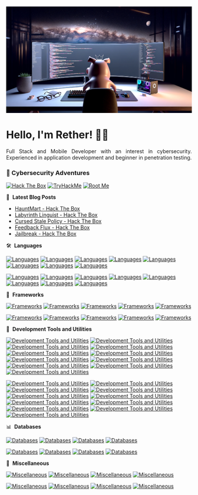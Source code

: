 ![Banner profile](./banner-profile.webp)

# Hello, I'm Rether! 👨‍💻

<p align="justify">
Full Stack and Mobile Developer with an interest in cybersecurity. Experienced in application development and beginner in penetration testing.
</p>

### 🔐 Cybersecurity Adventures

[![Hack The Box](https://img.shields.io/badge/Hack%20The%20Box-111927?logo=Hack%20The%20Box&logoColor=9FEF00)](https://app.hackthebox.com/users/585215)
[![TryHackMe](https://img.shields.io/badge/TryHackMe-212C42?logo=TryHackMe&logoColor=88CCEE)](https://tryhackme.com/r/p/Rether)
[![Root Me](https://img.shields.io/badge/RootMe-212C42?logo=RootMe&logoColor=F15A24)](https://www.root-me.org/rether)

📕 &nbsp;**Latest Blog Posts**

<!-- BLOG-POST-LIST:START -->
- [HauntMart - Hack The Box](https://retherszu.github.io/ctf/hack-the-box/challenges/web/hauntmart.html)
- [Labyrinth Linguist - Hack The Box](https://retherszu.github.io/ctf/hack-the-box/challenges/web/labyrinth-linguist.html)
- [Cursed Stale Policy - Hack The Box](https://retherszu.github.io/ctf/hack-the-box/challenges/web/cursed-stale-policy.html)
- [Feedback Flux - Hack The Box](https://retherszu.github.io/ctf/hack-the-box/challenges/web/feedback-flux.html)
- [Jailbreak - Hack The Box](https://retherszu.github.io/ctf/hack-the-box/challenges/web/jailbreak.html)
<!-- BLOG-POST-LIST:END -->

🛠 &nbsp;**Languages**

[![Languages](https://skillicons.dev/icons?i=php)](https://skillicons.dev#gh-dark-mode-only)
[![Languages](https://skillicons.dev/icons?i=py)](https://skillicons.dev#gh-dark-mode-only)
[![Languages](https://skillicons.dev/icons?i=html)](https://skillicons.dev#gh-dark-mode-only)
[![Languages](https://skillicons.dev/icons?i=css)](https://skillicons.dev#gh-dark-mode-only)
[![Languages](https://skillicons.dev/icons?i=js)](https://skillicons.dev#gh-dark-mode-only)
[![Languages](https://skillicons.dev/icons?i=ts)](https://skillicons.dev#gh-dark-mode-only)
[![Languages](https://skillicons.dev/icons?i=java)](https://skillicons.dev#gh-dark-mode-only)
[![Languages](https://skillicons.dev/icons?i=cpp)](https://skillicons.dev#gh-dark-mode-only)

[![Languages](https://skillicons.dev/icons?i=php&theme=light)](https://skillicons.dev#gh-light-mode-only)
[![Languages](https://skillicons.dev/icons?i=py&theme=light)](https://skillicons.dev#gh-light-mode-only)
[![Languages](https://skillicons.dev/icons?i=html&theme=light)](https://skillicons.dev#gh-light-mode-only)
[![Languages](https://skillicons.dev/icons?i=css&theme=light)](https://skillicons.dev#gh-light-mode-only)
[![Languages](https://skillicons.dev/icons?i=js&theme=light)](https://skillicons.dev#gh-light-mode-only)
[![Languages](https://skillicons.dev/icons?i=ts&theme=light)](https://skillicons.dev#gh-light-mode-only)
[![Languages](https://skillicons.dev/icons?i=java&theme=light)](https://skillicons.dev#gh-light-mode-only)
[![Languages](https://skillicons.dev/icons?i=cpp&theme=light)](https://skillicons.dev#gh-light-mode-only)

🚀 &nbsp;**Frameworks**

[![Frameworks](https://skillicons.dev/icons?i=symfony)](https://skillicons.dev#gh-dark-mode-only)
[![Frameworks](https://skillicons.dev/icons?i=react)](https://skillicons.dev#gh-dark-mode-only)
[![Frameworks](https://skillicons.dev/icons?i=materialui)](https://skillicons.dev#gh-dark-mode-only)
[![Frameworks](https://skillicons.dev/icons?i=flask)](https://skillicons.dev#gh-dark-mode-only)
[![Frameworks](https://skillicons.dev/icons?i=tailwind)](https://skillicons.dev#gh-dark-mode-only)

[![Frameworks](https://skillicons.dev/icons?i=symfony&theme=light)](https://skillicons.dev#gh-light-mode-only)
[![Frameworks](https://skillicons.dev/icons?i=react&theme=light)](https://skillicons.dev#gh-light-mode-only)
[![Frameworks](https://skillicons.dev/icons?i=materialui&theme=light)](https://skillicons.dev#gh-light-mode-only)
[![Frameworks](https://skillicons.dev/icons?i=flask&theme=light)](https://skillicons.dev#gh-light-mode-only)
[![Frameworks](https://skillicons.dev/icons?i=tailwind&theme=light)](https://skillicons.dev#gh-light-mode-only)

🏬 &nbsp;**Development Tools and Utilities**

[![Development Tools and Utilities](https://skillicons.dev/icons?i=androidstudio)](https://skillicons.dev#gh-dark-mode-only)
[![Development Tools and Utilities](https://skillicons.dev/icons?i=figma)](https://skillicons.dev#gh-dark-mode-only)
[![Development Tools and Utilities](https://skillicons.dev/icons?i=git)](https://skillicons.dev#gh-dark-mode-only)
[![Development Tools and Utilities](https://skillicons.dev/icons?i=github)](https://skillicons.dev#gh-dark-mode-only)
[![Development Tools and Utilities](https://skillicons.dev/icons?i=gitlab)](https://skillicons.dev#gh-dark-mode-only)
[![Development Tools and Utilities](https://skillicons.dev/icons?i=idea)](https://skillicons.dev#gh-dark-mode-only)
[![Development Tools and Utilities](https://skillicons.dev/icons?i=phpstorm)](https://skillicons.dev#gh-dark-mode-only)
[![Development Tools and Utilities](https://skillicons.dev/icons?i=webstorm)](https://skillicons.dev#gh-dark-mode-only)
[![Development Tools and Utilities](https://skillicons.dev/icons?i=visualstudio)](https://skillicons.dev#gh-dark-mode-only)
[![Development Tools and Utilities](https://skillicons.dev/icons?i=vscode)](https://skillicons.dev#gh-dark-mode-only)
[![Development Tools and Utilities](https://skillicons.dev/icons?i=postman)](https://skillicons.dev#gh-dark-mode-only)

[![Development Tools and Utilities](https://skillicons.dev/icons?i=androidstudio&theme=light)](https://skillicons.dev#gh-light-mode-only)
[![Development Tools and Utilities](https://skillicons.dev/icons?i=figma&theme=light)](https://skillicons.dev#gh-light-mode-only)
[![Development Tools and Utilities](https://skillicons.dev/icons?i=git&theme=light)](https://skillicons.dev#gh-light-mode-only)
[![Development Tools and Utilities](https://skillicons.dev/icons?i=github&theme=light)](https://skillicons.dev#gh-light-mode-only)
[![Development Tools and Utilities](https://skillicons.dev/icons?i=gitlab&theme=light)](https://skillicons.dev#gh-light-mode-only)
[![Development Tools and Utilities](https://skillicons.dev/icons?i=idea&theme=light)](https://skillicons.dev#gh-light-mode-only)
[![Development Tools and Utilities](https://skillicons.dev/icons?i=phpstorm&theme=light)](https://skillicons.dev#gh-light-mode-only)
[![Development Tools and Utilities](https://skillicons.dev/icons?i=webstorm&theme=light)](https://skillicons.dev#gh-light-mode-only)
[![Development Tools and Utilities](https://skillicons.dev/icons?i=visualstudio&theme=light)](https://skillicons.dev#gh-light-mode-only)
[![Development Tools and Utilities](https://skillicons.dev/icons?i=vscode&theme=light)](https://skillicons.dev#gh-light-mode-only)
[![Development Tools and Utilities](https://skillicons.dev/icons?i=postman&theme=light)](https://skillicons.dev#gh-light-mode-only)

📊 &nbsp;**Databases**

[![Databases](https://skillicons.dev/icons?i=mongodb)](https://skillicons.dev#gh-dark-mode-only)
[![Databases](https://skillicons.dev/icons?i=mysql)](https://skillicons.dev#gh-dark-mode-only)
[![Databases](https://skillicons.dev/icons?i=postgres)](https://skillicons.dev#gh-dark-mode-only)
[![Databases](https://skillicons.dev/icons?i=sqlite)](https://skillicons.dev#gh-dark-mode-only)

[![Databases](https://skillicons.dev/icons?i=mongodb&theme=light)](https://skillicons.dev#gh-light-mode-only)
[![Databases](https://skillicons.dev/icons?i=mysql&theme=light)](https://skillicons.dev#gh-light-mode-only)
[![Databases](https://skillicons.dev/icons?i=postgres&theme=light)](https://skillicons.dev#gh-light-mode-only)
[![Databases](https://skillicons.dev/icons?i=sqlite&theme=light)](https://skillicons.dev#gh-light-mode-only)

🎰 &nbsp;**Miscellaneous**

[![Miscellaneous](https://skillicons.dev/icons?i=docker)](https://skillicons.dev#gh-dark-mode-only)
[![Miscellaneous](https://skillicons.dev/icons?i=linux)](https://skillicons.dev#gh-dark-mode-only)
[![Miscellaneous](https://skillicons.dev/icons?i=nodejs)](https://skillicons.dev#gh-dark-mode-only)
[![Miscellaneous](https://skillicons.dev/icons?i=pytorch)](https://skillicons.dev#gh-dark-mode-only)

[![Miscellaneous](https://skillicons.dev/icons?i=docker&theme=light)](https://skillicons.dev#gh-light-mode-only)
[![Miscellaneous](https://skillicons.dev/icons?i=linux&theme=light)](https://skillicons.dev#gh-light-mode-only)
[![Miscellaneous](https://skillicons.dev/icons?i=nodejs&theme=light)](https://skillicons.dev#gh-light-mode-only)
[![Miscellaneous](https://skillicons.dev/icons?i=pytorch&theme=light)](https://skillicons.dev#gh-light-mode-only)

